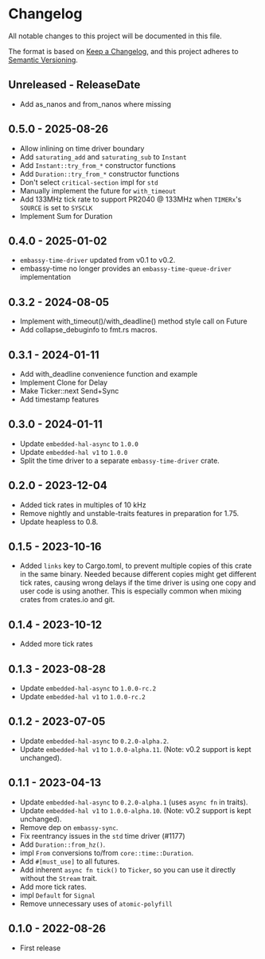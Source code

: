 # Changelog

All notable changes to this project will be documented in this file.

The format is based on [Keep a Changelog](https://keepachangelog.com/en/1.0.0/),
and this project adheres to [Semantic Versioning](https://semver.org/spec/v2.0.0.html).

<!-- next-header -->
## Unreleased - ReleaseDate

- Add as_nanos and from_nanos where missing

## 0.5.0 - 2025-08-26

- Allow inlining on time driver boundary
- Add `saturating_add` and `saturating_sub` to `Instant`
- Add `Instant::try_from_*` constructor functions
- Add `Duration::try_from_*` constructor functions
- Don't select `critical-section` impl for `std`
- Manually implement the future for `with_timeout`
- Add 133MHz tick rate to support PR2040 @ 133MHz when `TIMERx`'s `SOURCE` is set to `SYSCLK`
- Implement Sum for Duration

## 0.4.0 - 2025-01-02

- `embassy-time-driver` updated from v0.1 to v0.2.
- embassy-time no longer provides an `embassy-time-queue-driver` implementation

## 0.3.2 - 2024-08-05

- Implement with_timeout()/with_deadline() method style call on Future
- Add collapse_debuginfo to fmt.rs macros.

## 0.3.1 - 2024-01-11

- Add with\_deadline convenience function and example
- Implement Clone for Delay
- Make Ticker::next Send+Sync
- Add timestamp features

## 0.3.0 - 2024-01-11

- Update `embedded-hal-async` to `1.0.0`
- Update `embedded-hal v1` to `1.0.0`
- Split the time driver to a separate `embassy-time-driver` crate.

## 0.2.0 - 2023-12-04

- Added tick rates in multiples of 10 kHz
- Remove nightly and unstable-traits features in preparation for 1.75.
- Update heapless to 0.8.

## 0.1.5 - 2023-10-16

- Added `links` key to Cargo.toml, to prevent multiple copies of this crate in the same binary.
  Needed because different copies might get different tick rates, causing
  wrong delays if the time driver is using one copy and user code is using another.
  This is especially common when mixing crates from crates.io and git.

## 0.1.4 - 2023-10-12

- Added more tick rates

## 0.1.3 - 2023-08-28

- Update `embedded-hal-async` to `1.0.0-rc.2`
- Update `embedded-hal v1` to `1.0.0-rc.2`

## 0.1.2 - 2023-07-05

- Update `embedded-hal-async` to `0.2.0-alpha.2`.
- Update `embedded-hal v1` to `1.0.0-alpha.11`. (Note: v0.2 support is kept unchanged).

## 0.1.1 - 2023-04-13

- Update `embedded-hal-async` to `0.2.0-alpha.1` (uses `async fn` in traits).
- Update `embedded-hal v1` to `1.0.0-alpha.10`. (Note: v0.2 support is kept unchanged).
- Remove dep on `embassy-sync`.
- Fix reentrancy issues in the `std` time driver (#1177)
- Add `Duration::from_hz()`.
- impl `From` conversions to/from `core::time::Duration`.
- Add `#[must_use]` to all futures.
- Add inherent `async fn tick()` to `Ticker`, so you can use it directly without the `Stream` trait.
- Add more tick rates.
- impl `Default` for `Signal`
- Remove unnecessary uses of `atomic-polyfill`

## 0.1.0 - 2022-08-26

- First release
